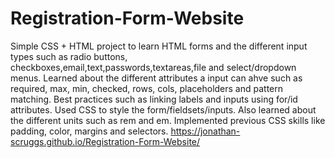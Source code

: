 # Registration-Form-Website
Simple CSS + HTML project to learn HTML forms and the different input types such as radio buttons, checkboxes,email,text,passwords,textareas,file and select/dropdown menus. Learned about the different attributes a input can ahve such as required, max, min, checked, rows, cols, placeholders and pattern matching. Best practices such as linking labels and inputs using for/id attributes.  Used CSS to style the form/fieldsets/inputs. Also learned about the different units such as rem and em. Implemented previous CSS skills like padding, color, margins and selectors.
https://jonathan-scruggs.github.io/Registration-Form-Website/
